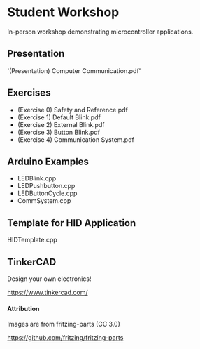 # Student Workshop

In-person workshop demonstrating microcontroller applications.

## Presentation

'(Presentation) Computer Communication.pdf'  

## Exercises

* (Exercise 0) Safety and Reference.pdf
* (Exercise 1) Default Blink.pdf         
* (Exercise 2) External Blink.pdf      
* (Exercise 3) Button Blink.pdf       
* (Exercise 4) Communication System.pdf

## Arduino Examples            
                          
* LEDBlink.cpp     
* LEDPushbutton.cpp                             
* LEDButtonCycle.cpp
* CommSystem.cpp   

## Template for HID Application

HIDTemplate.cpp    

## TinkerCAD

Design your own electronics!

https://www.tinkercad.com/

#### Attribution

Images are from fritzing-parts (CC 3.0)

https://github.com/fritzing/fritzing-parts

